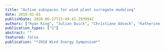 ```yaml
---
title: "Active subspaces for wind plant surrogate modeling"
date: 2018-01-01
publishDate: 2020-06-27T15:49:42.293994Z
authors: ["Ryan King", "Julian Quick", "Christiane Adcock", "Katherine Dykes"]
publication_types: ["1"]
abstract: ""
featured: false
publication: "*2018 Wind Energy Symposium*"
---
```


